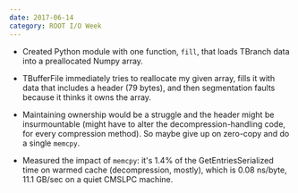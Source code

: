 ```yaml
---
date: 2017-06-14
category: ROOT I/O Week
---
```


   * Created Python module with one function, `fill`, that loads TBranch data into a preallocated Numpy array.
   
   * TBufferFile immediately tries to reallocate my given array, fills it with data that includes a header (79 bytes), and then segmentation faults because it thinks it owns the array.
   
   * Maintaining ownership would be a struggle and the header might be insurmountable (might have to alter the decompression-handling code, for every compression method). So maybe give up on zero-copy and do a single `memcpy`.
   
   * Measured the impact of `memcpy`: it's 1.4% of the GetEntriesSerialized time on warmed cache (decompression, mostly), which is 0.08 ns/byte, 11.1 GB/sec on a quiet CMSLPC machine.
